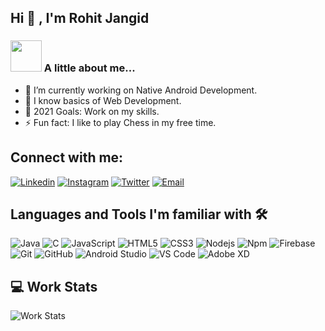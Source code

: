 ## Hi 👋 , I'm Rohit Jangid

### <img src="https://media3.giphy.com/media/GasKeLJHeOD4K50B7V/giphy.gif?cid=ecf05e47gre5hqmval2mytgllbn49cu0g5lbn6b3ujz8ejpk&rid=giphy.gif&ct=s" width="50"> A little about me...
- 🔭 I’m currently working on Native Android Development.
- 🌱 I know basics of Web Development.
- 🥅 2021 Goals: Work on my skills.
- ⚡ Fun fact: I like to play Chess in my free time.

## Connect with me:

[![Linkedin](https://img.shields.io/badge/LinkedIn-blue.svg?style=for-the-badge&logo=linkedin)][linkedin]
[![Instagram](https://img.shields.io/badge/Instagram-white.svg?style=for-the-badge&logo=instagram)][instagram]
[![Twitter](https://img.shields.io/badge/Twitter-skyblue.svg?style=for-the-badge&logo=twitter)][twitter]
[![Email](https://img.shields.io/badge/Email-white?style=for-the-badge&logo=google-chat)](mailto:iamrohitjangid21@gmail.com)
<br />

## Languages and Tools I'm familiar with 🛠 

![Java](https://img.shields.io/badge/-Java-5B4638?style=flat-square&logo=java&logoColor=ffffff)
![C](https://img.shields.io/badge/-C++-A8B9CC?style=flat-square&logo=c&logoColor=ffffff)
![JavaScript](https://img.shields.io/badge/-JavaScript-%23F7DF1C?style=flat-square&logo=javascript&logoColor=000000&labelColor=%23F7DF1C&color=%23FFCE5A)
![HTML5](https://img.shields.io/badge/-HTML5-%23E44D27?style=flat-square&logo=html5&logoColor=ffffff)
![CSS3](https://img.shields.io/badge/-CSS3-%231572B6?style=flat-square&logo=css3)
![Nodejs](https://img.shields.io/badge/-Nodejs-339933?style=flat-square&logo=Node.js&logoColor=ffffff)
![Npm](https://img.shields.io/badge/-npm-CB3837?style=flat-square&logo=npm)
![Firebase](https://img.shields.io/badge/-Firebase-FFCA28?style=flat-square&logo=firebase&logoColor=ffffff)
![Git](https://img.shields.io/badge/-Git-%23F05032?style=flat-square&logo=git&logoColor=%23ffffff)
![GitHub](https://img.shields.io/badge/-GitHub-181717?style=flat-square&logo=github)
![Android Studio](https://img.shields.io/badge/-AndroidStudio-2C2255?style=flat-square&logo=android&logoColor=ffffff)
![VS Code](https://img.shields.io/badge/-VS%20Code-007ACC?style=flat-square&logo=visual-studio-code&logoColor=ffffff)
![Adobe XD](https://img.shields.io/badge/-Adobe%20XD-CB3837?style=flat-square&logo=adobe-xd&logoColor=ffffff)

## 💻 Work Stats

![Work Stats](https://github-readme-stats.vercel.app/api?username=rohfl&show_icons=true&hide_border=true&count_private=true)

[github]: https://github.com/rohfl
[twitter]: https://twitter.com/iamrohit21
[instagram]: https://instagram.com/rohfl
[linkedin]: https://linkedin.com/in/iamrohit21
